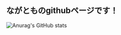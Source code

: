 ## ながとものgithubページです！

![Anurag's GitHub stats](https://github-readme-stats.vercel.app/api?username=newstage75&show_icons=true)
